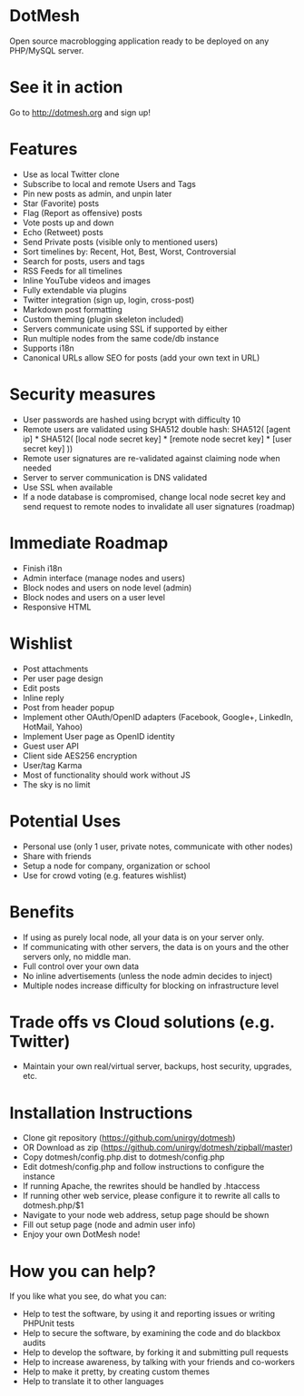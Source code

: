 DotMesh
=======
Open source macroblogging application ready to be deployed on any PHP/MySQL server.

See it in action
================
Go to http://dotmesh.org and sign up!

Features
========

* Use as local Twitter clone
* Subscribe to local and remote Users and Tags
* Pin new posts as admin, and unpin later
* Star (Favorite) posts
* Flag (Report as offensive) posts
* Vote posts up and down
* Echo (Retweet) posts
* Send Private posts (visible only to mentioned users)
* Sort timelines by: Recent, Hot, Best, Worst, Controversial
* Search for posts, users and tags
* RSS Feeds for all timelines
* Inline YouTube videos and images
* Fully extendable via plugins
* Twitter integration (sign up, login, cross-post)
* Markdown post formatting
* Custom theming (plugin skeleton included)
* Servers communicate using SSL if supported by either
* Run multiple nodes from the same code/db instance
* Supports i18n
* Canonical URLs allow SEO for posts (add your own text in URL)

Security measures
=================

* User passwords are hashed using bcrypt with difficulty 10
* Remote users are validated using SHA512 double hash:
    SHA512( [agent ip] * SHA512( [local node secret key] * [remote node secret key] * [user secret key] ))
* Remote user signatures are re-validated against claiming node when needed
* Server to server communication is DNS validated
* Use SSL when available
* If a node database is compromised, change local node secret key and send request to remote nodes to invalidate all user signatures (roadmap)

Immediate Roadmap
=================

* Finish i18n
* Admin interface (manage nodes and users)
* Block nodes and users on node level (admin)
* Block nodes and users on a user level
* Responsive HTML

Wishlist
========

* Post attachments
* Per user page design
* Edit posts
* Inline reply
* Post from header popup
* Implement other OAuth/OpenID adapters (Facebook, Google+, LinkedIn, HotMail, Yahoo)
* Implement User page as OpenID identity
* Guest user API
* Client side AES256 encryption
* User/tag Karma
* Most of functionality should work without JS
* The sky is no limit

Potential Uses
==============

* Personal use (only 1 user, private notes, communicate with other nodes)
* Share with friends
* Setup a node for company, organization or school
* Use for crowd voting (e.g. features wishlist)

Benefits
========

* If using as purely local node, all your data is on your server only.
* If communicating with other servers, the data is on yours and the other servers only, no middle man.
* Full control over your own data
* No inline advertisements (unless the node admin decides to inject)
* Multiple nodes increase difficulty for blocking on infrastructure level

Trade offs vs Cloud solutions (e.g. Twitter)
============================================

* Maintain your own real/virtual server, backups, host security, upgrades, etc.

Installation Instructions
=========================

* Clone git repository (https://github.com/unirgy/dotmesh)
* OR Download as zip (https://github.com/unirgy/dotmesh/zipball/master)
* Copy dotmesh/config.php.dist to dotmesh/config.php
* Edit dotmesh/config.php and follow instructions to configure the instance
* If running Apache, the rewrites should be handled by .htaccess
* If running other web service, please configure it to rewrite all calls to dotmesh.php/$1
* Navigate to your node web address, setup page should be shown
* Fill out setup page (node and admin user info)
* Enjoy your own DotMesh node!

How you can help?
=================

If you like what you see, do what you can:

* Help to test the software, by using it and reporting issues or writing PHPUnit tests
* Help to secure the software, by examining the code and do blackbox audits
* Help to develop the software, by forking it and submitting pull requests
* Help to increase awareness, by talking with your friends and co-workers
* Help to make it pretty, by creating custom themes
* Help to translate it to other languages
